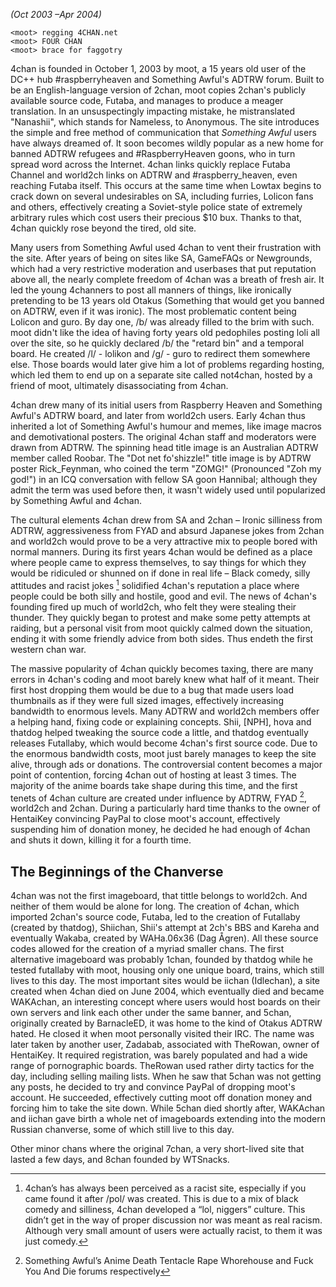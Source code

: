 _(Oct 2003 –Apr 2004)_

```
<moot> regging 4CHAN.net
<moot> FOUR CHAN
<moot> brace for faggotry
```

4chan is founded in October 1, 2003 by moot, a 15 years old user of the DC++ hub #raspberryheaven and Something Awful's ADTRW forum. Built to be an English-language version of 2chan, moot copies 2chan's publicly available source code, Futaba, and manages to produce a meager translation. In an unsuspectingly impacting mistake, he mistranslated "Nanashii", which stands for Nameless, to Anonymous. The site introduces the simple and free method of communication that _Something Awful_ users have always dreamed of. It soon becomes wildly popular as a new home for banned ADTRW refugees and #RaspberryHeaven goons, who in turn spread word across the Internet. 4chan links quickly replace Futaba Channel and world2ch links on ADTRW and #raspberry\_heaven, even reaching Futaba itself. This occurs at the same time when Lowtax begins to crack down on several undesirables on SA, including furries, Lolicon fans and others, effectively creating a Soviet-style police state of extremely arbitrary rules which cost users their precious $10 bux. Thanks to that, 4chan quickly rose beyond the tired, old site.

Many users from Something Awful used 4chan to vent their frustration with the site. After years of being on sites like SA, GameFAQs or Newgrounds, which had a very restrictive moderation and userbases that put reputation above all, the nearly complete freedom of 4chan was a breath of fresh air. It led the young 4channers to post all manners of things, like ironically pretending to be 13 years old Otakus (Something that would get you banned on ADTRW, even if it was ironic). The most problematic content being Lolicon and guro. By day one, /b/ was already filled to the brim with such. moot didn't like the idea of having forty years old pedophiles posting loli all over the site, so he quickly declared /b/ the "retard bin" and a temporal board. He created /l/ - lolikon and /g/ - guro to redirect them somewhere else. Those boards would later give him a lot of problems regarding hosting, which led them to end up on a separate site called not4chan, hosted by a friend of moot, ultimately disassociating from 4chan.

4chan drew many of its initial users from Raspberry Heaven and Something Awful's ADTRW board, and later from world2ch users. Early 4chan thus inherited a lot of Something Awful's humour and memes, like image macros and demotivational posters. The original 4chan staff and moderators were drawn from ADTRW. The spinning head title image is an Australian ADTRW member called Roobar. The "Dot net fo'shizzle!" title image is by ADTRW poster Rick\_Feynman, who coined the term "ZOMG!" (Pronounced "Zoh my god!") in an ICQ conversation with fellow SA goon Hannibal; although they admit the term was used before then, it wasn't widely used until popularized by Something Awful and 4chan.

The cultural elements 4chan drew from SA and 2chan – Ironic silliness from ADTRW, aggressiveness from FYAD and absurd Japanese jokes from 2chan and world2ch would prove to be a very attractive mix to people bored with normal manners. During its first years 4chan would be defined as a place where people came to express themselves, to say things for which they would be ridiculed or shunned on if done in real life – Black comedy, silly attitudes and racist jokes [^1] solidified 4chan's reputation a place where people could be both silly and hostile, good and evil. The news of 4chan's founding fired up much of world2ch, who felt they were stealing their thunder. They quickly began to protest and make some petty attempts at raiding, but a personal visit from moot quickly calmed down the situation, ending it with some friendly advice from both sides. Thus endeth the first western chan war.

The massive popularity of 4chan quickly becomes taxing, there are many errors in 4chan's coding and moot barely knew what half of it meant. Their first host dropping them would be due to a bug that made users load thumbnails as if they were full sized images, effectively increasing bandwidth to enormous levels. Many ADTRW and world2ch members offer a helping hand, fixing code or explaining concepts. Shii, [NPH], hova and thatdog helped tweaking the source code a little, and thatdog eventually releases Futallaby, which would become 4chan's first source code. Due to the enormous bandwidth costs, moot just barely manages to keep the site alive, through ads or donations. The controversial content becomes a major point of contention, forcing 4chan out of hosting at least 3 times. The majority of the anime boards take shape during this time, and the first tenets of 4chan culture are created under influence by ADTRW, FYAD [^2], world2ch and 2chan. During a particularly hard time thanks to the owner of HentaiKey convincing PayPal to close moot's account, effectively suspending him of donation money, he decided he had enough of 4chan and shuts it down, killing it for a fourth time.

## The Beginnings of the Chanverse

4chan was not the first imageboard, that tittle belongs to world2ch. And neither of them would be alone for long. The creation of 4chan, which imported 2chan's source code, Futaba, led to the creation of Futallaby (created by thatdog), Shiichan, Shii's attempt at 2ch's BBS and Kareha and eventually Wakaba, created by WAHa.06x36 (Dag Ågren). All these source codes allowed for the creation of a myriad smaller chans. The first alternative imageboard was probably 1chan, founded by thatdog while he tested futallaby with moot, housing only one unique board, trains, which still lives to this day. The most important sites would be iichan (Idlechan), a site created when 4chan died on June 2004, which eventually died and became WAKAchan, an interesting concept where users would host boards on their own servers and link each other under the same banner, and 5chan, originally created by BarnacleED, it was home to the kind of Otakus ADTRW hated. He closed it when moot personally visited their IRC. The name was later taken by another user, Zadabab, associated with TheRowan, owner of HentaiKey. It required registration, was barely populated and had a wide range of pornographic boards. TheRowan used rather dirty tactics for the day, including selling mailing lists. When he saw that 5chan was not getting any posts, he decided to try and convince PayPal of dropping moot's account. He succeeded, effectively cutting moot off donation money and forcing him to take the site down. While 5chan died shortly after, WAKAchan and iichan gave birth a whole net of imageboards extending into the modern Russian chanverse, some of which still live to this day.

Other minor chans where the original 7chan, a very short-lived site that lasted a few days, and 8chan founded by WTSnacks.

[^1]: 4chan’s has always been perceived as a racist site, especially if you came found it after /pol/ was created. This is due to a mix of black comedy and silliness, 4chan developed a “lol, niggers” culture. This didn’t get in the way of proper discussion nor was meant as real racism. Although very small amount of users were actually racist, to them it was just comedy.
[^2]: Something Awful’s Anime Death Tentacle Rape Whorehouse and Fuck You And Die forums respectively